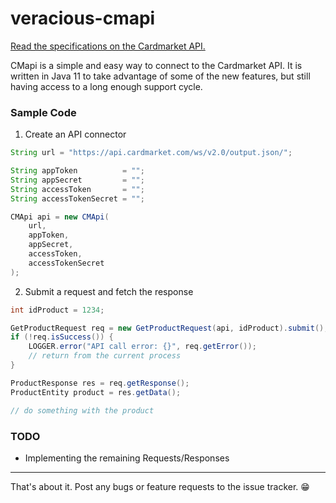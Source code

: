 # veracious-cmapi

[Read the specifications on the Cardmarket API.](https://api.cardmarket.com/ws/documentation/API_2.0:Main_Page)

CMapi is a simple and easy way to connect to the Cardmarket API.
It is written in Java 11 to take advantage of some of the new features, but still having access to a long enough support cycle.


### Sample Code

1) Create an API connector

```Java
String url = "https://api.cardmarket.com/ws/v2.0/output.json/";

String appToken          = "";
String appSecret         = "";
String accessToken       = "";
String accessTokenSecret = "";

CMApi api = new CMApi(
	url,
	appToken,
	appSecret,
	accessToken,
	accessTokenSecret
);
```

2) Submit a request and fetch the response

```Java
int idProduct = 1234;

GetProductRequest req = new GetProductRequest(api, idProduct).submit();
if (!req.isSuccess()) {
	LOGGER.error("API call error: {}", req.getError());
	// return from the current process
}

ProductResponse res = req.getResponse();
ProductEntity product = res.getData();

// do something with the product
```


### TODO

* Implementing the remaining Requests/Responses

****

That's about it. Post any bugs or feature requests to the issue tracker. :grin: 

